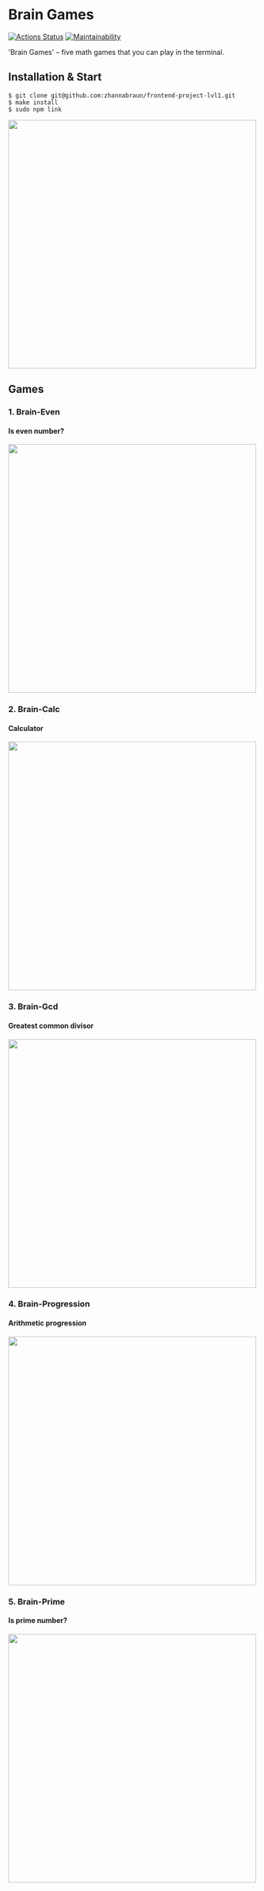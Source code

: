 # Brain Games

[![Actions Status](https://github.com/zhannabraun/frontend-project-lvl1/workflows/hexlet-check/badge.svg)](https://github.com/zhannabraun/frontend-project-lvl1/actions)
[![Maintainability](https://api.codeclimate.com/v1/badges/e6346893d8bff81d6094/maintainability)](https://codeclimate.com/github/zhannabraun/frontend-project-lvl1/maintainability)

'Brain Games' – five math games that you can play in the terminal.

## Installation & Start

```console
$ git clone git@github.com:zhannabraun/frontend-project-lvl1.git
$ make install
$ sudo npm link
```

<a href="https://asciinema.org/a/516744" target="_blank"><img src="https://asciinema.org/a/516744.svg" width="500"/></a>


## Games
### 1. Brain-Even
#### Is even number?
<a href="https://asciinema.org/a/516612" target="_blank"><img src="https://asciinema.org/a/516612.svg" width="500"/></a>

### 2. Brain-Calc
#### Calculator
<a href="https://asciinema.org/a/516628" target="_blank"><img src="https://asciinema.org/a/516628.svg" width="500"/></a>

### 3. Brain-Gcd
#### Greatest common divisor
<a href="https://asciinema.org/a/516755" target="_blank"><img src="https://asciinema.org/a/516755.svg" width="500"/></a>

### 4. Brain-Progression
#### Arithmetic progression
<a href="https://asciinema.org/a/516823" target="_blank"><img src="https://asciinema.org/a/516823.svg" width="500"/></a>

### 5. Brain-Prime
#### Is prime number?
<a href="https://asciinema.org/a/516847" target="_blank"><img src="https://asciinema.org/a/516847.svg" width="500"/></a>